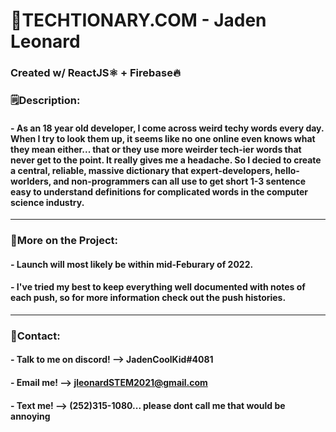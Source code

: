 # 📕TECHTIONARY.COM - Jaden Leonard
### Created w/ ReactJS⚛️ + Firebase🔥

### 🗒️Description:
#### - As an 18 year old developer, I come across weird techy words every day. When I try to look them up, it seems like no one online even knows what they mean either... that or they use more weirder tech-ier words that never get to the point. It really gives me a headache. So I decied to create a central, reliable, massive dictionary that expert-developers, hello-worlders, and non-programmers can all use to get short 1-3 sentence easy to understand definitions for complicated words in the computer science industry.

---
### 📝More on the Project:

#### - Launch will most likely be within mid-Feburary of 2022.

#### - I've tried my best to keep everything well documented with notes of each push, so for more information check out the push histories.

---
### 📧Contact:
#### - Talk to me on discord! --> JadenCoolKid#4081
#### - Email me! --> jleonardSTEM2021@gmail.com
#### - Text me! --> (252)315-1080... please dont call me that would be annoying

